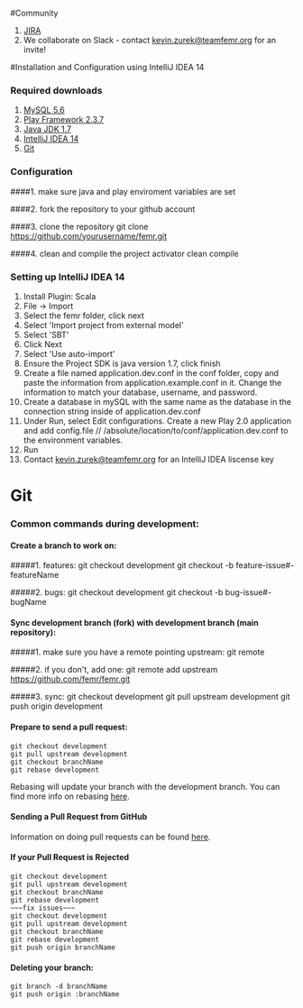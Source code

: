 #Community
1. [JIRA](https://teamfemr.atlassian.net)
2. We collaborate on Slack - contact kevin.zurek@teamfemr.org for an invite!

#Installation and Configuration using IntelliJ IDEA 14

### Required downloads
1. [MySQL 5.6](http://www.mysql.com/)
2. [Play Framework 2.3.7](http://downloads.typesafe.com/typesafe-activator/1.2.10/typesafe-activator-1.2.10.zip)
3. [Java JDK 1.7](http://www.oracle.com/technetwork/java/javase/downloads/jdk7-downloads-1880260.html)
4. [IntelliJ IDEA 14](http://www.jetbrains.com/idea/)
5. [Git](http://git-scm.com/)

### Configuration
####1. make sure java and play enviroment variables are set

####2. fork the repository to your github account

####3. clone the repository
    git clone https://github.com/yourusername/femr.git

####4. clean and compile the project
    activator clean compile

### Setting up IntelliJ IDEA 14
1. Install Plugin: Scala
2. File -> Import
3. Select the femr folder, click next
4. Select 'Import project from external model'
5. Select 'SBT'
6. Click Next
7. Select 'Use auto-import'
8. Ensure the Project SDK is java version 1.7, click finish
9. Create a file named application.dev.conf in the conf folder, copy and paste the information from application.example.conf in it. Change the information to match your database, username, and password.
10. Create a database in mySQL with the same name as the database in the connection string inside of application.dev.conf
11. Under Run, select Edit configurations. Create a new Play 2.0 application and add config.file // /absolute/location/to/conf/application.dev.conf to the environment variables.
12. Run
13. Contact kevin.zurek@teamfemr.org for an IntelliJ IDEA liscense key


# Git

### Common commands during development:

#### Create a branch to work on:

#####1. features:
    git checkout development
    git checkout -b feature-issue#-featureName

#####2. bugs:
    git checkout development
    git checkout -b bug-issue#-bugName


#### Sync development branch (fork) with development branch (main repository):

#####1. make sure you have a remote pointing upstream:
    git remote

#####2. if you don't, add one:
    git remote add upstream https://github.com/femr/femr.git

#####3. sync:
    git checkout development
    git pull upstream development
    git push origin development


#### Prepare to send a pull request:

    git checkout development
    git pull upstream development
    git checkout branchName
    git rebase development

Rebasing will update your branch with the development branch.
You can find more info on rebasing [here](http://git-scm.com/book/ch3-6.html).

#### Sending a Pull Request from GitHub

Information on doing pull requests can be found [here](https://help.github.com/articles/using-pull-requests).

#### If your Pull Request is Rejected

    git checkout development
    git pull upstream development
    git checkout branchName
    git rebase development
    ~~~fix issues~~~
    git checkout development
    git pull upstream development
    git checkout branchName
    git rebase development
    git push origin branchName

#### Deleting your branch:

    git branch -d branchName
    git push origin :branchName